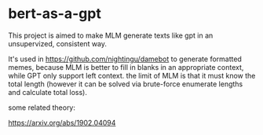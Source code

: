 # bert-as-a-gpt
This project is aimed to make MLM generate texts like gpt in an unsupervized, consistent way.

It's used in https://github.com/nightingu/damebot to generate formatted memes, because MLM is better to fill in blanks in an appropriate context, while GPT only support left context.
the limit of MLM is that it must know the total length (however it can be solved via brute-force enumerate lengths and calculate total loss).

some related theory:

https://arxiv.org/abs/1902.04094


